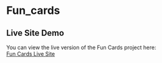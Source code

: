 # Fun_cards

## Live Site Demo

You can view the live version of the Fun Cards project here:  
[Fun Cards Live Site](https://algoanurag.github.io/Fun_cards/)
